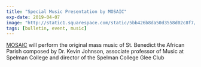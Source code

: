 ```yaml
---
title: "Special Music Presentation by MOSAIC"
exp-date: 2019-04-07
image: "http://static1.squarespace.com/static/5bb426b8da50d3558d02c8f7/t/5bb42cf48165f55177a9dc13/1538534652798/Mosaic+Logo-01.png"
tags: [bulletin, event, music]
---
```

[MOSAIC](https://www.mosaic-soul.com/) will perform the original mass music of St. Benedict the African Parish composed by Dr. Kevin Johnson, associate professor of Music at Spelman College and director of the Spelman College Glee Club